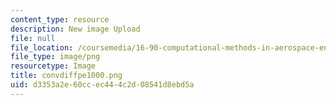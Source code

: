 ```yaml
---
content_type: resource
description: New image Upload
file: null
file_location: /coursemedia/16-90-computational-methods-in-aerospace-engineering-spring-2014/d3353a2e60ccec444c2d08541d8ebd5a_convdiffpe1000.png
file_type: image/png
resourcetype: Image
title: convdiffpe1000.png
uid: d3353a2e-60cc-ec44-4c2d-08541d8ebd5a
---
```

